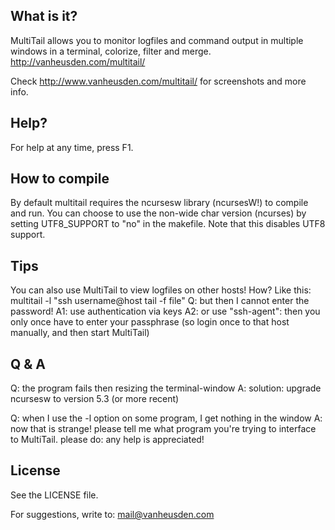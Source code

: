 What is it?
-----------
MultiTail allows you to monitor logfiles and command output in multiple windows in a terminal, colorize, filter and merge. http://vanheusden.com/multitail/

Check http://www.vanheusden.com/multitail/ for screenshots and more info.


Help?
-----
For help at any time, press F1.


How to compile
--------------
By default multitail requires the ncursesw library (ncursesW!) to compile and run.
You can choose to use the non-wide char version (ncurses) by setting UTF8_SUPPORT to "no"
in the makefile. Note that this disables UTF8 support.


Tips
----
You can also use MultiTail to view logfiles on other hosts!
How?
Like this:
multitail -l "ssh username@host tail -f file"
Q: but then I cannot enter the password!
A1: use authentication via keys
A2: or use "ssh-agent": then you only once have to enter your passphrase (so login once
    to that host manually, and then start MultiTail)


Q & A
-----
Q: the program fails then resizing the terminal-window
A: solution: upgrade ncursesw to version 5.3 (or more recent)

Q: when I use the -l option on some program, I get nothing in the window
A: now that is strange! please tell me what program you're trying to interface to MultiTail.
   please do: any help is appreciated!


License
-------
See the LICENSE file.


For suggestions, write to: mail@vanheusden.com
